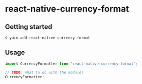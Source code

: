 # react-native-currency-format

## Getting started

`$ yarn add react-native-currency-format`

## Usage

```javascript
import CurrencyFormatter from "react-native-currency-format";

// TODO: What to do with the module?
CurrencyFormatter;
```

